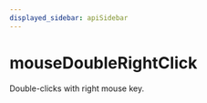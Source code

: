 ```yaml
---
displayed_sidebar: apiSidebar
---
```

# mouseDoubleRightClick

Double-clicks with right mouse key.

